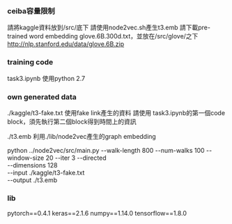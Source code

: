 ### ceiba容量限制
請將kaggle資料放到/src/底下
請使用node2vec.sh產生t3.emb
請下載pre-trained word embedding glove.6B.300d.txt，並放在/src/glove/之下
http://nlp.stanford.edu/data/glove.6B.zip


### training code
task3.ipynb
使用python 2.7

### own generated data
./kaggle/t3-fake.txt
使用fake link產生的資料
請使用 task3.ipynb的第一個code block，須先執行第二個block得到時間上的資訊

./t3.emb
利用./lib/node2vec產生的graph embedding

python ../node2vec/src/main.py --walk-length 800 --num-walks 100 --window-size 20  --iter 3 --directed \
    --dimensions 128 \
    --input ./kaggle/t3-fake.txt \
    --output ./t3.emb

### lib 
pytorch==0.4.1
keras==2.1.6
numpy==1.14.0
tensorflow==1.8.0
